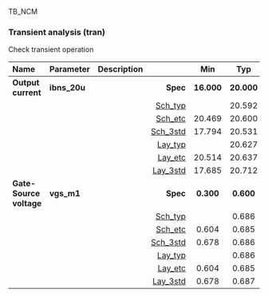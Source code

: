 TB_NCM

### Transient analysis (tran)

Check transient operation



|**Name**|**Parameter**|**Description**| |**Min**|**Typ**|**Max**| Unit|
|:---|:---|:---|---:|:---:|:---:|:---:| ---:|
|**Output current**|**ibns\_20u** || **Spec**  | **16.000** | **20.000** | **24.000** | **uA** |
| | | |<a href='results/tran_Sch_typical.html'>Sch_typ</a>| | 20.592 |  | |
| | | |<a href='results/tran_Sch_etc.html'>Sch_etc</a>|20.469 | 20.600 | 20.728 | |
| | | |<a href='results/tran_Sch_mc.html'>Sch_3std</a>|17.794 | 20.531 | 23.267 | |
| | | |<a href='results/tran_Lay_typical.html'>Lay_typ</a>| | 20.627 |  | |
| | | |<a href='results/tran_Lay_etc.html'>Lay_etc</a>|20.514 | 20.637 | 20.757 | |
| | | |<a href='results/tran_Lay_mc.html'>Lay_3std</a>|17.685 | 20.712 | 23.740 | |
|**Gate-Source voltage**|**vgs\_m1** || **Spec**  | **0.300** | **0.600** | **0.700** | **V** |
| | | |<a href='results/tran_Sch_typical.html'>Sch_typ</a>| | 0.686 |  | |
| | | |<a href='results/tran_Sch_etc.html'>Sch_etc</a>|0.604 | 0.685 | <span style='color:red'>**0.758**</span> | |
| | | |<a href='results/tran_Sch_mc.html'>Sch_3std</a>|0.678 | 0.686 | 0.693 | |
| | | |<a href='results/tran_Lay_typical.html'>Lay_typ</a>| | 0.686 |  | |
| | | |<a href='results/tran_Lay_etc.html'>Lay_etc</a>|0.604 | 0.685 | <span style='color:red'>**0.758**</span> | |
| | | |<a href='results/tran_Lay_mc.html'>Lay_3std</a>|0.678 | 0.687 | 0.695 | |

